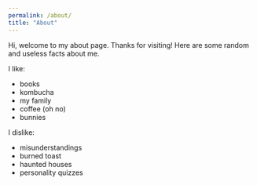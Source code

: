 ```yaml
---
permalink: /about/
title: "About"
---
```


Hi, welcome to my about page. Thanks for visiting! Here are some random and useless facts about me.

I like:
- books 
- kombucha
- my family
- coffee (oh no)
- bunnies

I dislike:
- misunderstandings
- burned toast
- haunted houses
- personality quizzes
